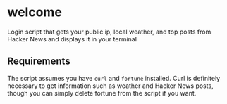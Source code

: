 # welcome
Login script that gets your public ip, local weather, and top posts from Hacker News and displays it in your terminal

## Requirements
The script assumes you have `curl` and `fortune` installed. Curl is definitely necessary to get information such as weather and Hacker News posts, though you can simply delete fortune from the script if you want.
